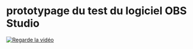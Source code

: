 # prototypage du test du logiciel OBS Studio

[![Regarde la vidéo](./prototypage/preview.png)](./prototypage/prototypage.mp4)
